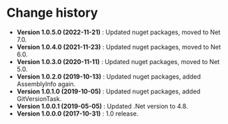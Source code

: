 # Change history

* **Version 1.0.5.0 (2022-11-21)** : Updated nuget packages, moved to Net 7.0.
* **Version 1.0.4.0 (2021-11-23)** : Updated nuget packages, moved to Net 6.0.
* **Version 1.0.3.0 (2020-11-11)** : Updated nuget packages, moved to Net 5.0.
* **Version 1.0.2.0 (2019-10-13)** : Updated nuget packages, added AssemblyInfo again.
* **Version 1.0.1.0 (2019-10-05)** : Updated nuget packages, added GitVersionTask.
* **Version 1.0.0.1 (2019-05-05)** : Updated .Net version to 4.8.
* **Version 1.0.0.0 (2017-10-31)** : 1.0 release.